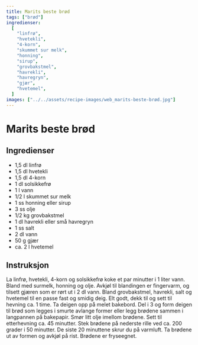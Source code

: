 ```yaml
---
title: Marits beste brød
tags: ["brød"]
ingredienser:
  [
    "linfrø",
    "hvetekli",
    "4-korn",
    "skummet sur melk",
    "honning",
    "sirup",
    "grovbakstmel",
    "havrekli",
    "havregryn",
    "gjær",
    "hvetemel",
  ]
images: ["../../assets/recipe-images/web_marits-beste-brød.jpg"]
---
```


# Marits beste brød

## Ingredienser

- 1,5 dl linfrø
- 1,5 dl hvetekli
- 1,5 dl 4-korn
- 1 dl solsikkefrø
- 1 l vann
- 1/2 l skummet sur melk
- 1 ss honning eller sirup
- 3 ss olje
- 1/2 kg grovbakstmel
- 1 dl havrekli eller små havregryn
- 1 ss salt
- 2 dl vann
- 50 g gjær
- ca. 2 l hvetemel

## Instruksjon

La linfrø, hvetekli, 4-korn og solsikkefrø koke et par minutter i 1 liter vann. Bland med surmelk, honning og olje. Avkjøl til blandingen er fingervarm, og tilsett gjæren som er rørt ut i 2 dl vann. Bland grovbakstmel, havrekli, salt og hvetemel til en passe fast og smidig deig. Elt godt, dekk til og sett til hevning ca. 1 time. Ta deigen opp på melet bakebord. Del i 3 og form deigen til brød som legges i smurte avlange former eller legg brødene sammen i langpannen på bakepapir. Smør litt olje imellom brødene. Sett til etterhevning ca. 45 minutter. Stek brødene på nederste rille ved ca. 200 grader i 50 minutter. De siste 20 minuttene skrur du på varmluft. Ta brødene ut av formen og avkjøl på rist. Brødene er fryseegnet.
